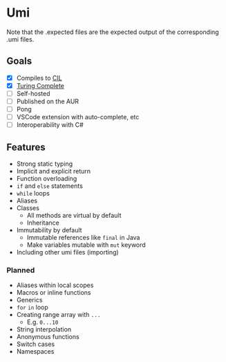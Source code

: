 # Umi

Note that the .expected files are the expected output of the corresponding .umi files.

## Goals

-   [x] Compiles to [CIL](https://en.wikipedia.org/wiki/Common_Intermediate_Language)
-   [x] [Turing Complete](https://github.com/kowasaur/umi/blob/main/examples/rule110.umi)
-   [ ] Self-hosted
-   [ ] Published on the AUR
-   [ ] Pong
-   [ ] VSCode extension with auto-complete, etc
-   [ ] Interoperability with C#

## Features

<!-- TODO: Choose stuff that you would actually want to present -->

-   Strong static typing
-   Implicit and explicit return
-   Function overloading
-   `if` and `else` statements
-   `while` loops
-   Aliases
-   Classes
    -   All methods are virtual by default
    -   Inheritance
-   Immutability by default
    -   Immutable references like `final` in Java
    -   Make variables mutable with `mut` keyword
-   Including other umi files (importing)

### Planned

-   Aliases within local scopes
-   Macros or inline functions
-   Generics
-   `for` `in` loop
-   Creating range array with `...`
    -   E.g. `0...10`
-   String interpolation
-   Anonymous functions
-   Switch cases
-   Namespaces
